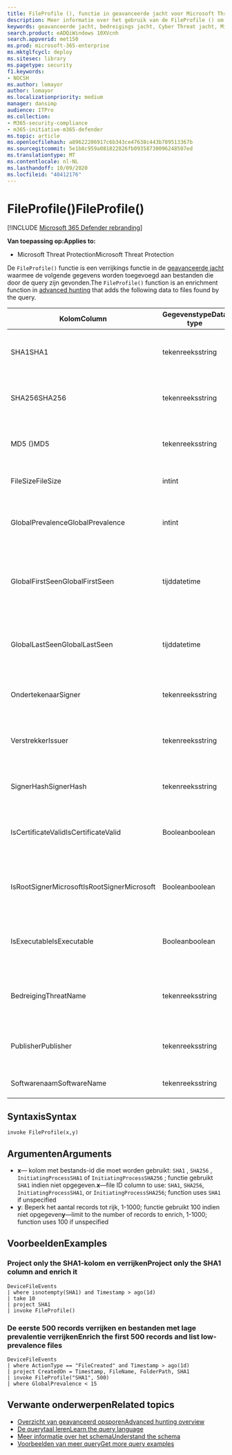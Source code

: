 ```yaml
---
title: FileProfile (), functie in geavanceerde jacht voor Microsoft Threat Protection
description: Meer informatie over het gebruik van de FileProfile () om informatie te verrijken over bestanden in uw geavanceerde zoekresultaten voor de jacht
keywords: geavanceerde jacht, bedreigings jacht, Cyber Threat jacht, Microsoft Threat Protection, Microsoft 365, MTP, m365, Search, query, Telemetry, schema naslag, kusto, FileProfile, bestands profiel, functie, verrijking
search.product: eADQiWindows 10XVcnh
search.appverid: met150
ms.prod: microsoft-365-enterprise
ms.mktglfcycl: deploy
ms.sitesec: library
ms.pagetype: security
f1.keywords:
- NOCSH
ms.author: lomayor
author: lomayor
ms.localizationpriority: medium
manager: dansimp
audience: ITPro
ms.collection:
- M365-security-compliance
- m365-initiative-m365-defender
ms.topic: article
ms.openlocfilehash: a89622206917c6b343ce47638c443b789513367b
ms.sourcegitcommit: 5e1b8c959a081022826fb09358730096248507ed
ms.translationtype: MT
ms.contentlocale: nl-NL
ms.lasthandoff: 10/09/2020
ms.locfileid: "48412176"
---
```

# <a name="fileprofile"></a><span data-ttu-id="90584-104">FileProfile()</span><span class="sxs-lookup"><span data-stu-id="90584-104">FileProfile()</span></span>

[!INCLUDE [Microsoft 365 Defender rebranding](../includes/microsoft-defender.md)]


<span data-ttu-id="90584-105">**Van toepassing op:**</span><span class="sxs-lookup"><span data-stu-id="90584-105">**Applies to:**</span></span>
- <span data-ttu-id="90584-106">Microsoft Threat Protection</span><span class="sxs-lookup"><span data-stu-id="90584-106">Microsoft Threat Protection</span></span>

<span data-ttu-id="90584-107">De `FileProfile()` functie is een verrijkings functie in de [geavanceerde jacht](advanced-hunting-overview.md) waarmee de volgende gegevens worden toegevoegd aan bestanden die door de query zijn gevonden.</span><span class="sxs-lookup"><span data-stu-id="90584-107">The `FileProfile()` function is an enrichment function in [advanced hunting](advanced-hunting-overview.md) that adds the following data to files found by the query.</span></span>

| <span data-ttu-id="90584-108">Kolom</span><span class="sxs-lookup"><span data-stu-id="90584-108">Column</span></span> | <span data-ttu-id="90584-109">Gegevenstype</span><span class="sxs-lookup"><span data-stu-id="90584-109">Data type</span></span> | <span data-ttu-id="90584-110">Beschrijving</span><span class="sxs-lookup"><span data-stu-id="90584-110">Description</span></span> |
|------------|-------------|-------------|
| <span data-ttu-id="90584-111">SHA1</span><span class="sxs-lookup"><span data-stu-id="90584-111">SHA1</span></span> | <span data-ttu-id="90584-112">tekenreeks</span><span class="sxs-lookup"><span data-stu-id="90584-112">string</span></span> | <span data-ttu-id="90584-113">SHA-1 van het bestand waarop de opgenomen actie is toegepast</span><span class="sxs-lookup"><span data-stu-id="90584-113">SHA-1 of the file that the recorded action was applied to</span></span> |
| <span data-ttu-id="90584-114">SHA256</span><span class="sxs-lookup"><span data-stu-id="90584-114">SHA256</span></span> | <span data-ttu-id="90584-115">tekenreeks</span><span class="sxs-lookup"><span data-stu-id="90584-115">string</span></span> | <span data-ttu-id="90584-116">SHA-256 van het bestand waarop de opgenomen actie is toegepast</span><span class="sxs-lookup"><span data-stu-id="90584-116">SHA-256 of the file that the recorded action was applied to</span></span> |
| <span data-ttu-id="90584-117">MD5 ()</span><span class="sxs-lookup"><span data-stu-id="90584-117">MD5</span></span> | <span data-ttu-id="90584-118">tekenreeks</span><span class="sxs-lookup"><span data-stu-id="90584-118">string</span></span> | <span data-ttu-id="90584-119">MD5-hash van het bestand waarop de opgenomen actie is toegepast</span><span class="sxs-lookup"><span data-stu-id="90584-119">MD5 hash of the file that the recorded action was applied to</span></span> |
| <span data-ttu-id="90584-120">FileSize</span><span class="sxs-lookup"><span data-stu-id="90584-120">FileSize</span></span> | <span data-ttu-id="90584-121">int</span><span class="sxs-lookup"><span data-stu-id="90584-121">int</span></span> | <span data-ttu-id="90584-122">Bestandsgrootte in bytes</span><span class="sxs-lookup"><span data-stu-id="90584-122">Size of the file in bytes</span></span> |
| <span data-ttu-id="90584-123">GlobalPrevalence</span><span class="sxs-lookup"><span data-stu-id="90584-123">GlobalPrevalence</span></span> | <span data-ttu-id="90584-124">int</span><span class="sxs-lookup"><span data-stu-id="90584-124">int</span></span> | <span data-ttu-id="90584-125">Aantal exemplaren van de entiteit die is waargenomen door Microsoft Global</span><span class="sxs-lookup"><span data-stu-id="90584-125">Number of instances of the entity observed by Microsoft globally</span></span> |
| <span data-ttu-id="90584-126">GlobalFirstSeen</span><span class="sxs-lookup"><span data-stu-id="90584-126">GlobalFirstSeen</span></span> | <span data-ttu-id="90584-127">tijd</span><span class="sxs-lookup"><span data-stu-id="90584-127">datetime</span></span> | <span data-ttu-id="90584-128">De datum en tijd waarop de entiteit voor het eerst werd gevolgd door Microsoft Global</span><span class="sxs-lookup"><span data-stu-id="90584-128">Date and time when the entity was first observed by Microsoft globally</span></span> |
| <span data-ttu-id="90584-129">GlobalLastSeen</span><span class="sxs-lookup"><span data-stu-id="90584-129">GlobalLastSeen</span></span> | <span data-ttu-id="90584-130">tijd</span><span class="sxs-lookup"><span data-stu-id="90584-130">datetime</span></span> | <span data-ttu-id="90584-131">De datum en tijd waarop de entiteit voor het laatst is geobserveerd door Microsoft Global</span><span class="sxs-lookup"><span data-stu-id="90584-131">Date and time when the entity was last observed by Microsoft globally</span></span> |
| <span data-ttu-id="90584-132">Ondertekenaar</span><span class="sxs-lookup"><span data-stu-id="90584-132">Signer</span></span> | <span data-ttu-id="90584-133">tekenreeks</span><span class="sxs-lookup"><span data-stu-id="90584-133">string</span></span> | <span data-ttu-id="90584-134">Informatie over de ondertekenaar van het bestand</span><span class="sxs-lookup"><span data-stu-id="90584-134">Information about the signer of the file</span></span> |
| <span data-ttu-id="90584-135">Verstrekker</span><span class="sxs-lookup"><span data-stu-id="90584-135">Issuer</span></span> | <span data-ttu-id="90584-136">tekenreeks</span><span class="sxs-lookup"><span data-stu-id="90584-136">string</span></span> | <span data-ttu-id="90584-137">Informatie over de uitgevende certificeringsinstantie (CA)</span><span class="sxs-lookup"><span data-stu-id="90584-137">Information about the issuing certificate authority (CA)</span></span> |
| <span data-ttu-id="90584-138">SignerHash</span><span class="sxs-lookup"><span data-stu-id="90584-138">SignerHash</span></span> | <span data-ttu-id="90584-139">tekenreeks</span><span class="sxs-lookup"><span data-stu-id="90584-139">string</span></span> | <span data-ttu-id="90584-140">Unieke hash-waarde die de ondertekenaar identificeert</span><span class="sxs-lookup"><span data-stu-id="90584-140">Unique hash value identifying the signer</span></span> |
| <span data-ttu-id="90584-141">IsCertificateValid</span><span class="sxs-lookup"><span data-stu-id="90584-141">IsCertificateValid</span></span> | <span data-ttu-id="90584-142">Boolean</span><span class="sxs-lookup"><span data-stu-id="90584-142">boolean</span></span> | <span data-ttu-id="90584-143">Opgeven of het certificaat dat wordt gebruikt om het bestand te ondertekenen geldig is</span><span class="sxs-lookup"><span data-stu-id="90584-143">Whether the certificate used to sign the file is valid</span></span> |
| <span data-ttu-id="90584-144">IsRootSignerMicrosoft</span><span class="sxs-lookup"><span data-stu-id="90584-144">IsRootSignerMicrosoft</span></span> | <span data-ttu-id="90584-145">Boolean</span><span class="sxs-lookup"><span data-stu-id="90584-145">boolean</span></span> | <span data-ttu-id="90584-146">Geeft aan of de ondertekenaar van het basiscertificaat Microsoft is</span><span class="sxs-lookup"><span data-stu-id="90584-146">Indicates whether the signer of the root certificate is Microsoft</span></span> |
| <span data-ttu-id="90584-147">IsExecutable</span><span class="sxs-lookup"><span data-stu-id="90584-147">IsExecutable</span></span> | <span data-ttu-id="90584-148">Boolean</span><span class="sxs-lookup"><span data-stu-id="90584-148">boolean</span></span> | <span data-ttu-id="90584-149">Opgeven of het bestand een bestand is van een Portable Executable (PE)</span><span class="sxs-lookup"><span data-stu-id="90584-149">Whether the file is a Portable Executable (PE) file</span></span> |
| <span data-ttu-id="90584-150">Bedreiging</span><span class="sxs-lookup"><span data-stu-id="90584-150">ThreatName</span></span> | <span data-ttu-id="90584-151">tekenreeks</span><span class="sxs-lookup"><span data-stu-id="90584-151">string</span></span> | <span data-ttu-id="90584-152">Detectie naam voor malware of andere bedreigingen gevonden</span><span class="sxs-lookup"><span data-stu-id="90584-152">Detection name for any malware or other threats found</span></span> |
| <span data-ttu-id="90584-153">Publisher</span><span class="sxs-lookup"><span data-stu-id="90584-153">Publisher</span></span> | <span data-ttu-id="90584-154">tekenreeks</span><span class="sxs-lookup"><span data-stu-id="90584-154">string</span></span> | <span data-ttu-id="90584-155">Naam van de organisatie die het bestand heeft gepubliceerd</span><span class="sxs-lookup"><span data-stu-id="90584-155">Name of the organization that published the file</span></span> |
| <span data-ttu-id="90584-156">Softwarenaam</span><span class="sxs-lookup"><span data-stu-id="90584-156">SoftwareName</span></span> | <span data-ttu-id="90584-157">tekenreeks</span><span class="sxs-lookup"><span data-stu-id="90584-157">string</span></span> | <span data-ttu-id="90584-158">Naam van het SOFTWAREPRODUCT</span><span class="sxs-lookup"><span data-stu-id="90584-158">Name of the software product</span></span> |

## <a name="syntax"></a><span data-ttu-id="90584-159">Syntaxis</span><span class="sxs-lookup"><span data-stu-id="90584-159">Syntax</span></span>

```kusto
invoke FileProfile(x,y)
```

## <a name="arguments"></a><span data-ttu-id="90584-160">Argumenten</span><span class="sxs-lookup"><span data-stu-id="90584-160">Arguments</span></span>

- <span data-ttu-id="90584-161">**x**— kolom met bestands-id die moet worden gebruikt: `SHA1` , `SHA256` , `InitiatingProcessSHA1` of `InitiatingProcessSHA256` ; functie gebruikt `SHA1` indien niet opgegeven.</span><span class="sxs-lookup"><span data-stu-id="90584-161">**x**—file ID column to use: `SHA1`, `SHA256`, `InitiatingProcessSHA1`, or `InitiatingProcessSHA256`; function uses `SHA1` if unspecified</span></span>
- <span data-ttu-id="90584-162">**y**: Beperk het aantal records tot rijk, 1-1000; functie gebruikt 100 indien niet opgegeven</span><span class="sxs-lookup"><span data-stu-id="90584-162">**y**—limit to the number of records to enrich, 1-1000; function uses 100 if unspecified</span></span>

## <a name="examples"></a><span data-ttu-id="90584-163">Voorbeelden</span><span class="sxs-lookup"><span data-stu-id="90584-163">Examples</span></span>

### <a name="project-only-the-sha1-column-and-enrich-it"></a><span data-ttu-id="90584-164">Project only the SHA1-kolom en verrijken</span><span class="sxs-lookup"><span data-stu-id="90584-164">Project only the SHA1 column and enrich it</span></span>

```kusto
DeviceFileEvents
| where isnotempty(SHA1) and Timestamp > ago(1d)
| take 10
| project SHA1
| invoke FileProfile()
```

### <a name="enrich-the-first-500-records-and-list-low-prevalence-files"></a><span data-ttu-id="90584-165">De eerste 500 records verrijken en bestanden met lage prevalentie verrijken</span><span class="sxs-lookup"><span data-stu-id="90584-165">Enrich the first 500 records and list low-prevalence files</span></span>

```kusto
DeviceFileEvents
| where ActionType == "FileCreated" and Timestamp > ago(1d)
| project CreatedOn = Timestamp, FileName, FolderPath, SHA1
| invoke FileProfile("SHA1", 500) 
| where GlobalPrevalence < 15
```

## <a name="related-topics"></a><span data-ttu-id="90584-166">Verwante onderwerpen</span><span class="sxs-lookup"><span data-stu-id="90584-166">Related topics</span></span>
- [<span data-ttu-id="90584-167">Overzicht van geavanceerd opsporen</span><span class="sxs-lookup"><span data-stu-id="90584-167">Advanced hunting overview</span></span>](advanced-hunting-overview.md)
- [<span data-ttu-id="90584-168">De querytaal leren</span><span class="sxs-lookup"><span data-stu-id="90584-168">Learn the query language</span></span>](advanced-hunting-query-language.md)
- [<span data-ttu-id="90584-169">Meer informatie over het schema</span><span class="sxs-lookup"><span data-stu-id="90584-169">Understand the schema</span></span>](advanced-hunting-schema-tables.md)
- [<span data-ttu-id="90584-170">Voorbeelden van meer query</span><span class="sxs-lookup"><span data-stu-id="90584-170">Get more query examples</span></span>](advanced-hunting-shared-queries.md)

